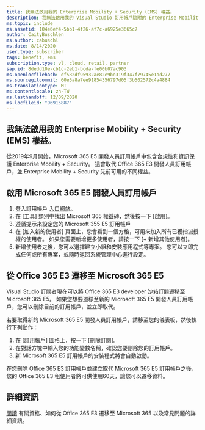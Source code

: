 ```yaml
---
title: 我無法啟用我的 Enterprise Mobility + Security (EMS) 權益。
description: 我無法啟用我的 Visual Studio 訂用帳戶隨附的 Enterprise Mobility + Security (EMS) 權益嗎？
ms.topic: include
ms.assetid: 104e6ef4-5bb1-4f26-af7c-a6925e3665c7
author: CaityBuschlen
ms.author: cabuschl
ms.date: 8/14/2020
user.type: subscriber
tags: benefit, ems
subscription.type: vl, cloud, retail, partner
sap.id: 8dedd10e-cb1c-2eb1-bcda-fe00b07ac903
ms.openlocfilehash: df582df95932ae82e9be319f347f79745e1ad277
ms.sourcegitcommit: 60e5a8a7ee91854356797d05f3b502572c4a4884
ms.translationtype: MT
ms.contentlocale: zh-TW
ms.lasthandoff: 12/09/2020
ms.locfileid: "96915887"
---
```

## <a name="im-unable-to-activate-my-enterprise-mobility--security-ems-benefit"></a>我無法啟用我的 Enterprise Mobility + Security (EMS) 權益。

從2019年9月開始，Microsoft 365 E5 開發人員訂用帳戶中包含合規性和資訊保護 Enterprise Mobility + Security。 這會取代 Office 365 E3 開發人員訂用帳戶，並 Enterprise Mobility + Security 先前可用的不同權益。 

## <a name="activate-microsoft-365-e5-developer-subscription"></a>啟用 Microsoft 365 E5 開發人員訂用帳戶  

1. 登入訂用帳戶 [入口網站](https://my.visualstudio.com/benefits)。 
1. 在 [工具] 類別中找出 Microsoft 365 權益磚，然後按一下 [啟用]。 
1. 遵循提示來設定您的 Microsoft 355 E5 訂用帳戶 
1. 在 [加入新的使用者] 頁面上，您會看到一個方格，可用來加入所有已獲指派授權的使用者。 如果您需要新增更多使用者，請按一下 [+ 新增其他使用者]。 
1. 新增使用者之後，您可以選擇建立小組和安裝應用程式等專案。 您可以立即完成任何或所有專案，或隨時返回系統管理中心進行設定。 

## <a name="migrate-from-office-365-e3-to-microsoft-365-e5"></a>從 Office 365 E3 遷移至 Microsoft 365 E5 

Visual Studio 訂閱者現在可以將 Office 365 E3 developer 沙箱訂閱遷移至 Microsoft 365 E5。 如果您想要遷移至新的 Microsoft 365 E5 開發人員訂用帳戶，您可以刪除目前的訂用帳戶，並立即取代。 

若要取得新的 Microsoft 365 E5 開發人員訂用帳戶，請移至您的儀表板，然後執行下列動作： 
1. 在 [訂用帳戶] 圖格上，按一下 [刪除訂閱]。 
1. 在對話方塊中輸入您的功能變數名稱，確認您要刪除您的訂用帳戶。 
1. 新 Microsoft 365 E5 訂用帳戶的安裝程式將會自動啟動。 

在您刪除 Office 365 E3 訂用帳戶並建立取代 Microsoft 365 E5 訂用帳戶之後，您的 Office 365 E3 租使用者將可供使用60天，讓您可以遷移資料。 

## <a name="more-information"></a>詳細資訊 

[閱讀](https://docs.microsoft.com/visualstudio/subscriptions/vs-m365) 有關資格、如何從 Office 365 E3 遷移至 Microsoft 365 以及常見問題的詳細資訊。  